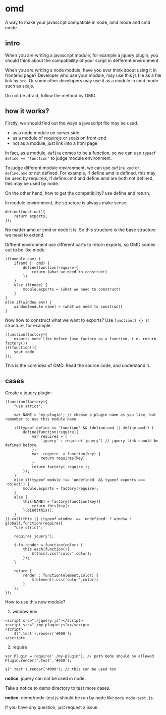 # omd

A way to make your javascript compatible in node, amd mode and cmd mode.

## intro

When you are writing a javascript module, for example a jquery plugin, you should think about the compatibility of your script in defferent environment.

When you are writing a node module, have you ever think about using it in frontend page? Developer who use your module, may use this js file as a file link by `src`. Or some other developers may use it as a module in cmd mode such as seajs.

Do not be afraid, follow the method by OMD.

## how it works?

Firstly, we should find out the ways a javascript file may be used.

* as a node module on server side
* as a module of requirejs or seajs on front-end
* not as a module, just link into a html page

In fact, as a module, `define` comes to be a function, so we can use `typeof define == 'function'` to judge module environment.

To judge different module environment, we can use `define.cmd` or `define.amd` or not defined. For example, if define.amd is defined, this may be used by requirejs, if define.cmd and define.amd are both not defined, this may be used by node.

On the other hand, how to get the compatibility? use define and return.

In module environment, the structure is always make sense:

```
define(function(){
	return exports;
});
```

No matter amd or cmd or node it is. So this structure is the base structure we need to extend.

Diffrent environment use different parts to return exports, so OMD comes out to be like mode:

```
if(module env) {
	if(amd || cmd) {
		define(function(require){
			return (what we need to construct)
		})
	}
	else if(node) {
		module.exports = (what we need to construct)
	}
}
else if(window env) {
	window[module name] = (what we need to construct)
}
```

Now how to construct what we want to exports? Use `function() {} ()` structure, for example:

```
(function(factory){
	exports mode like before (use factory as a function, i.e. return factory())
})(function(){
	your code
});
```

This is the core idea of OMD. Read the source code, and understand it.

## cases

Create a jquery plugin:

```
(function(factory){
    "use strict";

    var NAME = 'my-plugin'; // choose a plugin name as you like, but remenber to use this module name
    
    if(typeof define == 'function' && (define.cmd || define.amd)) {
        define(function(require){
            var requires = {
                'jquery' : require('jquery') // jquery link should be defined before
            };
            var _require_ = function(key) {
                return requires[key];
            }
            return factory(_require_);
        });
    }
    else if(typeof module !== 'undefined' && typeof exports === 'object') {
        module.exports = factory(require);
    }
    else {
        this[NAME] = factory(function(key){
            return this[key];
        }.bind(this));
    }
}).call(this || (typeof window !== 'undefined' ? window : global),function(require){
    "use strict";
    
    require('jquery');

    $.fn.render = function(color) {
    	this.each(function(){
    		$(this).css('color',color);
    	});
    }

    return {
    	render : function(element,color) {
    		$(element).css('color',color);
    	}
    };
});
```

How to use this new module?

1. window env

```
<script src="./jquery.js"></script>
<script src="./my-plugin.js"></script>
<script>
	$('.test').render('#000');
</script>
```

2. require

```
var Plugin = require('./my-plugin'); // path mode should be allowed
Plugin.render('.test','#000');

$('.test').render('#000'); // this can be used too
```

**notice**: jquery can not be used in node.

Take a notice to demo directory to test more cases. 

**notice**: demo/node-test.js should be run by node like `node node-test.js`.



If you have any question, just request a issue.